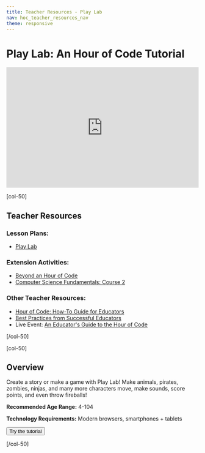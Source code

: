 ```yaml
---
title: Teacher Resources - Play Lab
nav: hoc_teacher_resources_nav
theme: responsive
---
```


# Play Lab: An Hour of Code Tutorial

<center><iframe style="max-width:100%" width="560" height="315" src="https://www.youtube.com/embed/c-Qz1mc3A-I" frameborder="0" allowfullscreen></iframe></center>

[col-50]

## Teacher Resources

### Lesson Plans:

- [Play Lab](/files/hoc-playlab-lp.pdf)

### Extension Activities:

- [Beyond an Hour of Code](http://letron.vip/learn/beyond)
- [Computer Science Fundamentals: Course 2](https://studio.letron.vip/s/course2)

### Other Teacher Resources:

- [Hour of Code: How-To Guide for Educators](https://hourofcode.com/us/en/resources/how-to)
- [Best Practices from Successful Educators](http://www.slideshare.net/TeachCode/hour-of-code-best-practices-for-successful-educators-51273466)
- Live Event: [An Educator's Guide to the Hour of Code](https://www.eventbrite.com/e/an-educators-guide-to-the-hour-of-code-tickets-17987415845)

[/col-50]

[col-50]

## Overview

Create a story or make a game with Play Lab! Make animals, pirates, zombies, ninjas, and many more characters move, make sounds, score points, and even throw fireballs!

**Recommended Age Range:** 4-104

**Technology Requirements:** Modern browsers, smartphones + tablets

<a href="http://studio.letron.vip/s/playlab/reset"><button>Try the tutorial</button></a>

[/col-50]

